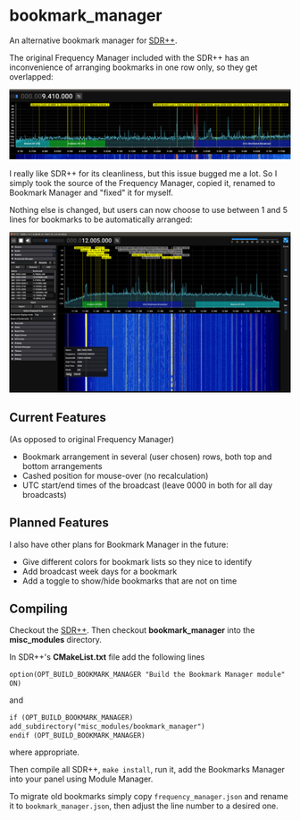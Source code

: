 # bookmark_manager

An alternative bookmark manager for [SDR++](https://github.com/AlexandreRouma/SDRPlusPlus).

The original Frequency Manager included with the SDR++ has an inconvenience of arranging bookmarks in one row only, so they get overlapped:

![Overlapping bookmarks in SDR++ Frequency Manager](screenshots/sdrpp-overlapped-bookmarks.png?raw=true "Overlapping bookmarks in SDR++ Frequency Manager")

I really like SDR++ for its cleanliness, but this issue bugged me a lot. So I simply took the source of the Frequency Manager, copied it, renamed to Bookmark Manager and "fixed" it for myself.

Nothing else is changed, but users can now choose to use between 1 and 5 lines for bookmarks to be automatically arranged:

![Bookmark Manager arranges bookmarks in sevral rows](screenshots/sdrpp-bookmark-manager.png?raw=true "Bookmark Manager arranges bookmarks in sevral rows")

## Current Features

(As opposed to original Frequency Manager)

* Bookmark arrangement in several (user chosen) rows, both top and bottom arrangements
* Cashed position for mouse-over (no recalculation)
* UTC start/end times of the broadcast (leave 0000 in both for all day broadcasts)

## Planned Features

I also have other plans for Bookmark Manager in the future:

* Give different colors for bookmark lists so they nice to identify
* Add broadcast week days for a bookmark
* Add a toggle to show/hide bookmarks that are not on time

## Compiling

Checkout the [SDR++](https://github.com/AlexandreRouma/SDRPlusPlus). Then checkout **bookmark_manager** into the **misc_modules** directory.

In SDR++'s **CMakeList.txt** file add the following lines

```
option(OPT_BUILD_BOOKMARK_MANAGER "Build the Bookmark Manager module" ON)
```

and

```
if (OPT_BUILD_BOOKMARK_MANAGER)
add_subdirectory("misc_modules/bookmark_manager")
endif (OPT_BUILD_BOOKMARK_MANAGER)
```

where appropriate.

Then compile all SDR++, `make install`, run it, add the Bookmarks Manager into your panel using Module Manager.

To migrate old bookmarks simply copy `frequency_manager.json` and rename it to `bookmark_manager.json`, then adjust the line number to a desired one.


